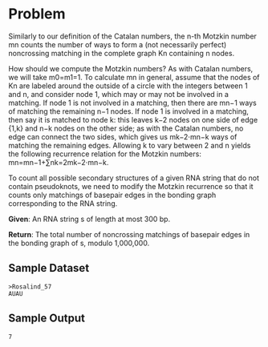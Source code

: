 # Problem

Similarly to our definition of the Catalan numbers, the n-th Motzkin number mn counts the number of ways to form a (not necessarily perfect) noncrossing matching in the complete graph Kn containing n nodes.

How should we compute the Motzkin numbers? As with Catalan numbers, we will take m0=m1=1. To calculate mn in general, assume that the nodes of Kn are labeled around the outside of a circle with the integers between 1 and n, and consider node 1, which may or may not be involved in a matching. If node 1 is not involved in a matching, then there are mn−1 ways of matching the remaining n−1 nodes. If node 1 is involved in a matching, then say it is matched to node k: this leaves k−2 nodes on one side of edge {1,k} and n−k nodes on the other side; as with the Catalan numbers, no edge can connect the two sides, which gives us mk−2⋅mn−k ways of matching the remaining edges. Allowing k to vary between 2 and n yields the following recurrence relation for the Motzkin numbers: mn=mn−1+∑nk=2mk−2⋅mn−k.

To count all possible secondary structures of a given RNA string that do not contain pseudoknots, we need to modify the Motzkin recurrence so that it counts only matchings of basepair edges in the bonding graph corresponding to the RNA string.

**Given**: An RNA string s of length at most 300 bp.

**Return**: The total number of noncrossing matchings of basepair edges in the bonding graph of s, modulo 1,000,000.

## Sample Dataset

```
>Rosalind_57
AUAU
```

## Sample Output

```
7
```
